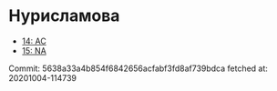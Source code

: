 # Нурисламова
- [14: AC](14.md)
- [15: NA](15.md)

Commit: 5638a33a4b854f6842656acfabf3fd8af739bdca
 fetched at: 20201004-114739
